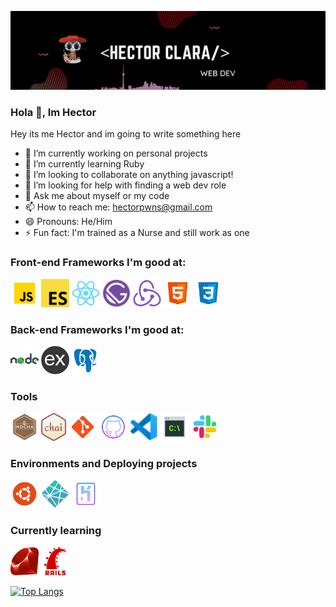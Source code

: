 ![A Full-Stack Web Devloper](/banner/banner.png)

### Hola 👋, Im Hector

Hey its me Hector and im going to write something here

- 🔭 I’m currently working on personal projects
- 🌱 I’m currently learning Ruby
- 👯 I’m looking to collaborate on anything javascript!
- 🤔 I’m looking for help with finding a web dev role
- 💬 Ask me about myself or my code
- 📫 How to reach me: hectorpwns@gmail.com
- 😄 Pronouns: He/Him
- ⚡ Fun fact: I'm trained as a Nurse and still work as one

### Front-end Frameworks I'm good at:

[<img src='/icons/js.png' alt='javascript' height='45'>]() [<img src='/icons/ecmascript.png' alt='javascript' height='45'>]() [<img src='/icons/react.png' alt='react' height='45'>]() [<img src='/icons/gatsby.png' alt='gatsby' height='45'>]() [<img src='/icons/redux.png' alt='redux' height='45'>]() [<img src='/icons/html.png' alt='github' height='45'>]() [<img src='/icons/css3.png' alt='css' height='45'>]()

### Back-end Frameworks I'm good at:

[<img src='icons/node.png' height='45'>]() [<img src='/icons/express.png' height='45'>]() [<img src='/icons/postgres.png' height='45'>]()

### Tools

[<img src='icons/mocha.png' height='45'>]() [<img src='icons/chai.png' height='45'>]() [<img src='icons/git.png' height='45'>]() [<img src='icons/github.png' height='45'>]() [<img src='icons/vscode.png' height='45'>]() [<img src='icons/command-line.png' height='45'>]() [<img src='/icons/slack.png' alt='slack' height='45'>]()

### Environments and Deploying projects

[<img src='icons/ubuntu.png' height='45'>]() [<img src='icons/netlify.png' height='45'>]() [<img src='icons/heroku.png' height='45'>]()

### Currently learning

[<img src='icons/ruby.png' height='45'>]() [<img src='icons/rails.png' height='45'>]()

[![Top Langs](https://github-readme-stats.vercel.app/api/top-langs/?username=hector4213&theme=gruvbox)](https://github.com/anuraghazra/github-readme-stats)
